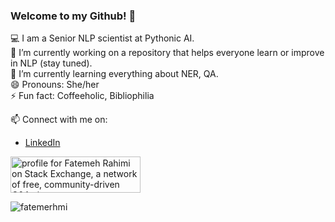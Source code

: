 ### Welcome to my Github! 👋

💻 I am a Senior NLP scientist at Pythonic AI.     
🔭 I’m currently working on a repository that helps everyone learn or improve in NLP (stay tuned).      
🌱 I’m currently learning everything about NER, QA.                
😄 Pronouns: She/her       
⚡ Fun fact: Coffeeholic, Bibliophilia


📫 Connect with me on: 
* [LinkedIn](https://www.linkedin.com/in/fatemehrahimi/)


<a href="https://stackexchange.com/users/6240108/fatemeh-rahimi"><img src="https://stackexchange.com/users/flair/6240108.png" width="208" height="58" alt="profile for Fatemeh Rahimi on Stack Exchange, a network of free, community-driven Q&amp;A sites" title="profile for Fatemeh Rahimi on Stack Exchange, a network of free, community-driven Q&amp;A sites" /></a>

<img src="https://komarev.com/ghpvc/?username=fatemerhmi" alt="fatemerhmi" />
<!--
**fatemerhmi/fatemerhmi** is a ✨ _special_ ✨ repository because its `README.md` (this file) appears on your GitHub profile.

Here are some ideas to get you started:

- 🔭 I’m currently working on ...
- 🌱 I’m currently learning ...
- 👯 I’m looking to collaborate on ...
- 🤔 I’m looking for help with ...
- 💬 Ask me about ...
- 📫 How to reach me: ...
- 😄 Pronouns: ...
- ⚡ Fun fact: ...
-->

